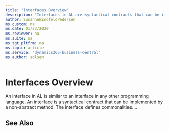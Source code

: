 ```yaml
---
title: "Interfaces Overview"
description: "Interfaces in AL are syntactical contracts that can be implemented by a non-abstract method."
author: SusanneWindfeldPedersen
ms.custom: na
ms.date: 01/23/2020
ms.reviewer: na
ms.suite: na
ms.tgt_pltfrm: na
ms.topic: article
ms.service: "dynamics365-business-central"
ms.author: solsen
---
```


# Interfaces Overview
An interface in AL is similar to an interface in any other programming language. An interface is a syntactical contract that can be implemented by a non-abstract method. The interface defines commonalities....


## See Also